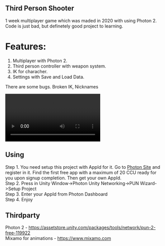 ## Third Person Shooter
 1 week multiplayer game which was maded in 2020 with using Photon 2. <br />
 Code is just bad, but definetely good project to learning. <br />
 # Features:
  1. Multiplayer with Photon 2.  <br />
  2. Third person controller with weapon system.  <br />
  3. IK for characher.  <br />
  4. Settings with Save and Load Data. <br />
  
 There are some bugs. Broken IK, Nicknames <br />
 
<video src="https://user-images.githubusercontent.com/55915163/235896216-721b5a7e-58bf-4fb1-a2be-1f532b7d9619.mp4"> <br />
## Using
Step 1. You need setup this project with AppId for it. Go to [Photon Site](https://www.photonengine.com) and register in it. Find the first free app with a maximum of 20 CCU ready for you upon signup completion. Then get your own AppId.  <br />
Step 2. Press in Unity Window->Photon Unity Networking->PUN Wizard->Setup Project <br />
Step 3. Enter your AppId from Photon Dashboard <br />
Step 4. Enjoy <br />
 
## Thirdparty
Photon 2 - https://assetstore.unity.com/packages/tools/network/pun-2-free-119922 <br />
Mixamo for animations - https://www.mixamo.com
